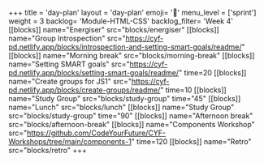 +++
title = 'day-plan'
layout = 'day-plan'
emoji= '📝'
menu_level = ['sprint']
weight = 3
backlog= 'Module-HTML-CSS'
backlog_filter= 'Week 4'
[[blocks]]
name="Energiser"
src="blocks/energiser"
[[blocks]]
name="Group Introspection"
src="https://cyf-pd.netlify.app/blocks/introspection-and-setting-smart-goals/readme/"
[[blocks]]
name="Morning break"
src="blocks/morning-break"
[[blocks]]
name="Setting SMART goals"
src="https://cyf-pd.netlify.app/blocks/setting-smart-goals/readme/"
time=20
[[blocks]]
name="Create groups for JS1"
src="https://cyf-pd.netlify.app/blocks/create-groups/readme/"
time=10
[[blocks]]
name="Study Group"
src="blocks/study-group"
time="45"
[[blocks]]
name="Lunch"
src="blocks/lunch"
[[blocks]]
name="Study Group"
src="blocks/study-group"
time="90"
[[blocks]]
name="Afternoon break"
src="blocks/afternoon-break"
[[blocks]]
name="Components Workshop"
src="https://github.com/CodeYourFuture/CYF-Workshops/tree/main/components-1"
time=120
[[blocks]]
name="Retro"
src="blocks/retro"
+++
